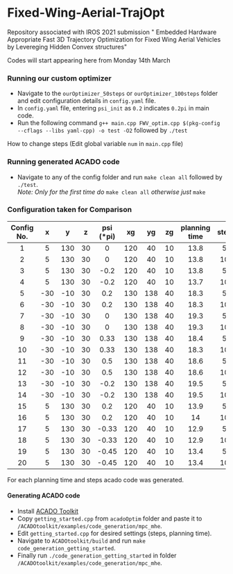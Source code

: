 # Fixed-Wing-Aerial-TrajOpt
Repository associated with IROS 2021 submission " Embedded Hardware Appropriate Fast 3D Trajectory Optimization for Fixed Wing Aerial Vehicles  by Levereging Hidden Convex structures"

Codes will start appearing here from Monday 14th March  

### Running our custom optimizer
* Navigate to the ```ourOptimizer_50steps``` or ```ourOptimizer_100steps``` folder and edit configuration details in ```config.yaml``` file.
* In ```config.yaml``` file, entering ```psi_init``` as ```0.2``` indicates ```0.2pi``` in main code.
* Run the following command ```g++ main.cpp FWV_optim.cpp $(pkg-config --cflags --libs yaml-cpp) -o test -O2``` followed by ```./test```    
  
How to change steps (Edit global variable ```num``` in ```main.cpp``` file)

### Running generated ACADO code
* Navigate to any of the config folder and run ```make clean all``` followed by ```./test```.   
_Note: Only for the first time do_ ```make clean all``` _otherwise just_ ```make```
 
### Configuration taken for Comparison     
|Config No. |x | y | z | psi (\*pi) | xg | yg | zg | planning time | steps | 
| :---: | :---: | :---: | :---: | :---: | :---: | :---: | :---: | :---: |:---: |  
|1|	5	|130|	30	|0|	120|	40|	10|	13.8| 50| 
|2|	5|	130|	30|	0|	120|	40|	10|	13.8|100|
|3|5|	130|	30|	-0.2|	120|	40|	10|	13.8|50|
|4|	5|	130|	30|	-0.2|	120|	40|	10|	13.7|100|
|5|	-30|	-10	|30	|0.2	|130	|138	|40	|18.3|50|
|6|	-30|	-10|	30|	0.2|	130|	138|	40|	18.3|100|
|7|	-30	|-10	|30	|0	|130	|138	|40	|19.3|  50|
|8|	-30|	-10|	30|	0|	130|	138|	40|	19.3|100|
|9|	-30	|-10	|30	|0.33	|130	|138	|40	|18.4|50|
|10|	-30|	-10|	30|	0.33|	130|	138|	40|	18.3|100|
|11|-30	|-10	|30	|0.5	|130	|138	|40	|18.6| 50|
|12|	-30|	-10|	30|	0.5|	130|	138|	40|	18.6| 100|
|13|	-30	|-10	|30	|-0.2	|130	|138	|40	|19.5|50|
|14|	-30|	-10|	30|	-0.2|	130|	138|	40|	19.5|100|
|15|5	|130|	30|	0.2	|120|	40|	10	|13.9|  50|
|16	|5	|130	|30	|0.2	|120	|40	|10	|14|100|
|17|5	|130	|30|	-0.33|	120|	40	|10	|12.9| 50| 
|18|	5	|130|	30|	-0.33|	120|	40|	10|	12.9|100|
|19|5	|130	|30	|-0.45	|120	|40	|10	|13.4|  50|
|20	|5	|130	|30	|-0.45	|120	|40	|10	|13.4|   100|

For each planning time and steps acado code was generated.

#### Generating ACADO code
* Install [ACADO Toolkit](https://acado.github.io/install_linux.html)
* Copy ```getting_started.cpp``` from ```acadoOptim``` folder and paste it to ```/ACADOtoolkit/examples/code_generation/mpc_mhe```.
* Edit ```getting_started.cpp``` for desired settings (steps, planning time).
* Navigate to ```ACADOtoolkit/build``` and run ```make code_generation_getting_started```.
* Finally run ```./code_generation_getting_started``` in folder ```/ACADOtoolkit/examples/code_generation/mpc_mhe```. 








